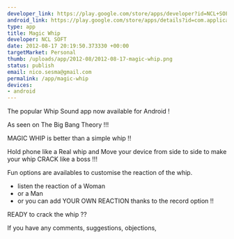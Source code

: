 ```yaml
--- 
developer_link: https://play.google.com/store/apps/developer?id=NCL+SOFT
android_link: https://play.google.com/store/apps/details?id=com.application.magicwhip
type: app
title: Magic Whip
developer: NCL SOFT
date: 2012-08-17 20:19:50.373330 +00:00
targetMarket: Personal
thumb: /uploads/app/2012-08/2012-08-17-magic-whip.png
status: publish
email: nico.sesma@gmail.com
permalink: /app/magic-whip
devices: 
- android
---
```


The popular Whip Sound app now available for Android !

As seen on The Big Bang Theory !!!

MAGIC WHIP is better than a simple whip !!

Hold phone like a Real whip and Move your device from side to side to make your whip CRACK like a boss !!!

Fun options are availables to customise the reaction of the whip.
- listen the reaction of a Woman
- or a Man
- or you can add YOUR OWN REACTION thanks to the record option !!

READY to crack the whip ??


If you have any comments, suggestions, objections,
